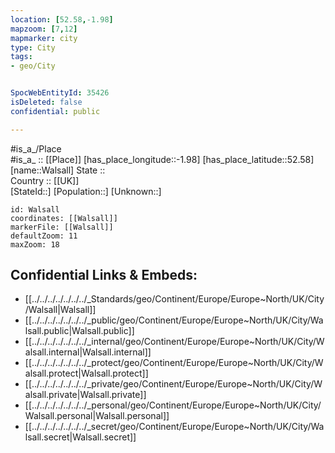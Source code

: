 ```yaml
---
location: [52.58,-1.98] 
mapzoom: [7,12] 
mapmarker: city 
type: City
tags:
- geo/City


SpocWebEntityId: 35426
isDeleted: false
confidential: public

---
```

#is_a_/Place  
#is_a_ :: [[Place]] 
[has_place_longitude::-1.98] 
[has_place_latitude::52.58] 
[name::Walsall] 
State ::  
Country :: [[UK]]  
[StateId::] 
[Population::] 
[Unknown::] 


```leaflet
id: Walsall
coordinates: [[Walsall]] 
markerFile: [[Walsall]] 
defaultZoom: 11 
maxZoom: 18
```


## Confidential Links & Embeds: 
- [[../../../../../../../_Standards/geo/Continent/Europe/Europe~North/UK/City/Walsall|Walsall]] 
- [[../../../../../../../_public/geo/Continent/Europe/Europe~North/UK/City/Walsall.public|Walsall.public]] 
- [[../../../../../../../_internal/geo/Continent/Europe/Europe~North/UK/City/Walsall.internal|Walsall.internal]] 
- [[../../../../../../../_protect/geo/Continent/Europe/Europe~North/UK/City/Walsall.protect|Walsall.protect]] 
- [[../../../../../../../_private/geo/Continent/Europe/Europe~North/UK/City/Walsall.private|Walsall.private]] 
- [[../../../../../../../_personal/geo/Continent/Europe/Europe~North/UK/City/Walsall.personal|Walsall.personal]] 
- [[../../../../../../../_secret/geo/Continent/Europe/Europe~North/UK/City/Walsall.secret|Walsall.secret]] 
